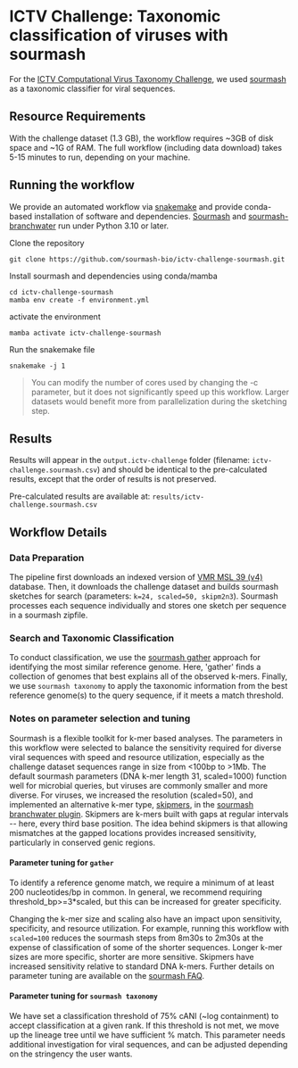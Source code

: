 # ICTV Challenge: Taxonomic classification of viruses with sourmash
For the [ICTV Computational Virus Taxonomy Challenge](https://ictv-vbeg.github.io/ICTV-TaxonomyChallenge/), we used [sourmash](https://github.com/sourmash-bio) as a taxonomic classifier for viral sequences.

## Resource Requirements
With the challenge dataset (1.3 GB), the workflow requires ~3GB of disk space and ~1G of RAM. The full workflow (including data download) takes 5-15 minutes to run, depending on your machine.

## Running the workflow

We provide an automated workflow via [snakemake](https://snakemake.readthedocs.io/en/stable/) and provide conda-based installation of software and dependencies. [Sourmash]([https:/](https://github.com/sourmash-bio/sourmash)/) and [sourmash-branchwater](https://github.com/sourmash-bio/sourmash_plugin_branchwater) run under Python 3.10 or later.

Clone the repository
```
git clone https://github.com/sourmash-bio/ictv-challenge-sourmash.git
```
Install sourmash and dependencies using conda/mamba
```
cd ictv-challenge-sourmash
mamba env create -f environment.yml
```
activate the environment
```
mamba activate ictv-challenge-sourmash
```
Run the snakemake file

```
snakemake -j 1
```
> You can modify the number of cores used by changing the -c parameter, but
> it does not significantly speed up this workflow. Larger datasets would
> benefit more from parallelization during the sketching step.

## Results
Results will appear in the `output.ictv-challenge` folder (filename: `ictv-challenge.sourmash.csv`) and should be identical to the pre-calculated results, except that the order of results is not preserved.

Pre-calculated results are available at: `results/ictv-challenge.sourmash.csv`



## Workflow Details

### Data Preparation
The pipeline first downloads an indexed version of [VMR MSL 39 (v4)](https://ictv.global/vmr) database. Then, it downloads the challenge dataset and builds sourmash sketches for search (parameters: `k=24, scaled=50, skipm2n3`). Sourmash processes each sequence individually and stores one sketch per sequence in a sourmash zipfile. 

### Search and Taxonomic Classification
To conduct classification, we use the [sourmash gather](https://sourmash.readthedocs.io/en/latest/classifying-signatures.html#analyzing-metagenomic-samples-with-gather) approach for identifying the most similar reference genome. Here, 'gather' finds a collection of genomes that best explains all of the observed k-mers. Finally, we use `sourmash taxonomy` to apply the taxonomic information from the best reference genome(s) to the query sequence, if it meets a match threshold.


### Notes on parameter selection and tuning

Sourmash is a flexible toolkit for k-mer based analyses. The parameters in this workflow were selected to balance the sensitivity required for diverse viral sequences with speed and resource utilization, especially as the challenge dataset sequences range in size from <100bp to >1Mb. The default sourmash parameters (DNA k-mer length 31, scaled=1000) function well for microbial queries, but viruses are commonly smaller and more diverse. For viruses, we increased the resolution (scaled=50), and implemented an alternative k-mer type, [skipmers](https://www.biorxiv.org/content/10.1101/179960), in the [sourmash branchwater plugin](https://github.com/sourmash-bio/sourmash_plugin_branchwater). Skipmers are k-mers built with gaps at regular intervals -- here, every third base position. The idea behind skipmers is that allowing mismatches at the gapped locations provides increased sensitivity, particularly in conserved genic regions.

#### Parameter tuning for `gather`
To identify a reference genome match, we require a minimum of at least 200 nucleotides/bp in common. In general, we recommend requiring threshold_bp>=3\*scaled, but this can be increased for greater specificity. 

Changing the k-mer size and scaling also have an impact upon sensitivity, specificity, and resource utilization. For example, running this workflow with `scaled=100` reduces the sourmash steps from 8m30s to 2m30s at the expense of classification of some of the shorter sequences. Longer k-mer sizes are more specific, shorter are more sensitive. Skipmers have increased sensitivity relative to standard DNA k-mers. Further details on parameter tuning are available on the [sourmash FAQ](https://sourmash.readthedocs.io/en/latest/faq.html).


#### Parameter tuning for `sourmash taxonomy`
We have set a classification threshold of 75% cANI (~log containment) to accept classification at a given rank. If this threshold is not met, we move up the lineage tree until we have sufficient % match. This parameter needs additional investigation for viral sequences, and can be adjusted depending on the stringency the user wants.
